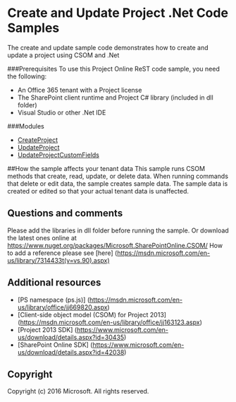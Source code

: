 # Create and Update Project .Net Code Samples

The create and update sample code demonstrates how to create and update a project using CSOM and .Net

###Prerequisites
To use this Project Online ReST code sample, you need the following:
* An Office 365 tenant with a Project license
* The SharePoint client runtime and Project C# library (included in dll folder)
* Visual Studio or other .Net IDE

###Modules
* [CreateProject](/Create-Update-Project-Samples/Create-Update-Project-Samples/CreateProject.cs)
* [UpdateProject](/Create-Update-Project-Samples/Create-Update-Project-Samples/UpdateProject.cs)
* [UpdateProjectCustomFields](/Create-Update-Project-Samples/CreateUpdateProjectSample/UpdateProjectCustomFieldValues.cs)

##How the sample affects your tenant data
This sample runs CSOM methods that create, read, update, or delete data. When running commands that delete or edit data, the sample creates sample data. The sample data is created or edited so that your actual tenant data is unaffected.

## Questions and comments
Please add the libraries in dll folder before running the sample. Or download the latest ones online at https://www.nuget.org/packages/Microsoft.SharePointOnline.CSOM/ 
How to add a reference please see [here] (https://msdn.microsoft.com/en-us/library/7314433t(v=vs.90).aspx)


## Additional resources
* [PS namespace (ps.js)] (https://msdn.microsoft.com/en-us/library/office/jj669820.aspx)
* [Client-side object model (CSOM) for Project 2013] (https://msdn.microsoft.com/en-us/library/office/jj163123.aspx)
* [Project 2013 SDK] (https://www.microsoft.com/en-us/download/details.aspx?id=30435)
* [SharePoint Online SDK] (https://www.microsoft.com/en-us/download/details.aspx?id=42038)

## Copyright
Copyright (c) 2016 Microsoft. All rights reserved.